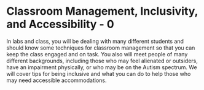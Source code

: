 # Classroom Management, Inclusivity, and Accessibility - 0

<link rel="stylesheet" href="https://instructure-uploads.s3.us-east-1.amazonaws.com/account_12150000000000001/attachments/6025727/mobile%20app.css"><p>In labs and class, you will be dealing with many different students and should know some techniques for classroom management so that you can keep the class engaged and on task. You also will meet people of many different backgrounds, including those who may feel alienated or outsiders, have an impairment physically, or who may be on the Autism spectrum. We will cover tips for being inclusive and what you can do to help those who may need accessible accommodations.&nbsp;</p>